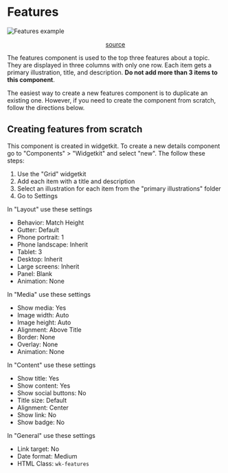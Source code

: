 # Features

![Features example](/linear/features.png)

<p style="text-align: center;">
<a href="https://github.com/UAB-IT/linear/blob/master/src/scss/05-widgetkit/_features.scss" target="_blank">source</a>
</p>

The features component is used to the top three features about a topic. They are displayed in three columns with only one row. Each item gets a primary illustration, title, and description. **Do not add more than 3 items to this component**.

The easiest way to create a new features component is to duplicate an existing one. However, if you need to create the component from scratch, follow the directions below.

## Creating features from scratch

This component is created in widgetkit. To create a new details component go to "Components" > "Widgetkit" and select "new". The follow these steps:

1. Use the "Grid" widgetkit
2. Add each item with a title and description
3. Select an illustration for each item from the "primary illustrations" folder
4. Go to Settings

In "Layout" use these settings

- Behavior: Match Height
- Gutter: Default
- Phone portrait: 1
- Phone landscape: Inherit
- Tablet: 3
- Desktop: Inherit
- Large screens: Inherit
- Panel: Blank
- Animation: None

In "Media" use these settings

- Show media: Yes
- Image width: Auto
- Image height: Auto
- Alignment: Above Title
- Border: None
- Overlay: None
- Animation: None

In "Content" use these settings

- Show title: Yes
- Show content: Yes
- Show social buttons: No
- Title size: Default
- Alignment: Center
- Show link: No
- Show badge: No

In "General" use these settings

- Link target: No
- Date format: Medium
- HTML Class: `wk-features`
